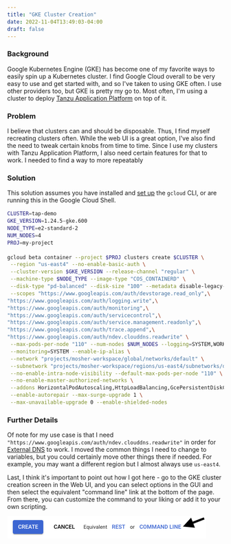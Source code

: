 ```yaml
---
title: "GKE Cluster Creation"
date: 2022-11-04T13:49:03-04:00
draft: false
---
```


### Background

Google Kubernetes Engine (GKE) has become one of my favorite ways to easily spin up a Kubernetes cluster.  I find Google Cloud overall to be very easy to use and get started with, and so I've taken to using GKE often.  I use other providers too, but GKE is pretty my go to.  Most often, I'm using a cluster to deploy [Tanzu Application Platform](https://tanzu.vmware.com/application-platform) on top of it.  

### Problem 

I believe that clusters can and should be disposable.  Thus, I find myself recreating clusters often.  While the web UI is a great option, I've also find the need to tweak certain knobs from time to time.  Since I use my clusters with Tanzu Application Platform, I also need certain features for that to work.  I needed to find a way to more repeatably    

### Solution

This solution assumes you have installed and [set up](https://cloud.google.com/sdk/docs/initializing) the `gcloud` CLI, or are running this in the Google Cloud Shell.

```bash
CLUSTER=tap-demo
GKE_VERSION=1.24.5-gke.600
NODE_TYPE=e2-standard-2
NUM_NODES=4
PROJ=my-project

gcloud beta container --project $PROJ clusters create $CLUSTER \
 --region "us-east4" --no-enable-basic-auth \
 --cluster-version $GKE_VERSION --release-channel "regular" \
 --machine-type $NODE_TYPE --image-type "COS_CONTAINERD" \
 --disk-type "pd-balanced" --disk-size "100" --metadata disable-legacy-endpoints=true \
 --scopes "https://www.googleapis.com/auth/devstorage.read_only",\
"https://www.googleapis.com/auth/logging.write",\
"https://www.googleapis.com/auth/monitoring",\
"https://www.googleapis.com/auth/servicecontrol",\
"https://www.googleapis.com/auth/service.management.readonly",\
"https://www.googleapis.com/auth/trace.append",\
"https://www.googleapis.com/auth/ndev.clouddns.readwrite" \
 --max-pods-per-node "110" --num-nodes $NUM_NODES --logging=SYSTEM,WORKLOAD \
 --monitoring=SYSTEM --enable-ip-alias \
 --network "projects/mosher-workspace/global/networks/default" \
 --subnetwork "projects/mosher-workspace/regions/us-east4/subnetworks/default" \
 --no-enable-intra-node-visibility --default-max-pods-per-node "110" \
 --no-enable-master-authorized-networks \
 --addons HorizontalPodAutoscaling,HttpLoadBalancing,GcePersistentDiskCsiDriver --enable-autoupgrade \
 --enable-autorepair --max-surge-upgrade 1 \
 --max-unavailable-upgrade 0 --enable-shielded-nodes
```

### Further Details


Of note for my use case is that I need `"https://www.googleapis.com/auth/ndev.clouddns.readwrite"` in order for [External DNS](https://github.com/kubernetes-sigs/external-dns/blob/master/docs/tutorials/gke.md) to work.  I moved the common things I need to change to variables, but you could certainly move other things there if needed.  For example, you may want a different region but I almost always use `us-east4`.  

Last, I think it's important to point out how I got here - go to the GKE cluster creation screen in the Web UI, and you can select options in the GUI and then select the equivalent "command line" link at the bottom of the page.  From there, you can customize the command to your liking or add it to your own scripting. 

![Command Line](/gke-gui-cli.png "GKE GUI CLI Link")

